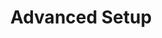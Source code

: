 ---
title: "Advanced Setup"
linkTitle: "Advanced Setup"
description: "This section includes supporting documentation for the Grafana Observability platform."
weight: 20
---